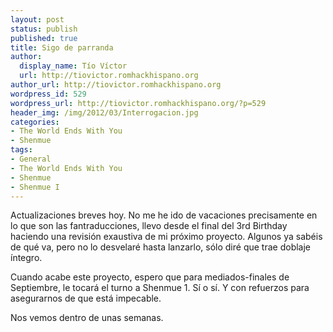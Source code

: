 ```yaml
---
layout: post
status: publish
published: true
title: Sigo de parranda
author:
  display_name: Tío Víctor
  url: http://tiovictor.romhackhispano.org
author_url: http://tiovictor.romhackhispano.org
wordpress_id: 529
wordpress_url: http://tiovictor.romhackhispano.org/?p=529
header_img: /img/2012/03/Interrogacion.jpg
categories:
- The World Ends With You
- Shenmue
tags:
- General
- The World Ends With You
- Shenmue
- Shenmue I
---
```

Actualizaciones breves hoy. No me he ido de vacaciones precisamente en lo que 
son las fantraducciones, llevo desde el final del 3rd Birthday haciendo una 
revisión exaustiva de mi próximo proyecto. Algunos ya sabéis de qué va, pero 
no lo desvelaré hasta lanzarlo, sólo diré que trae doblaje íntegro.

Cuando acabe este proyecto, espero que para mediados-finales de Septiembre, 
le tocará el turno a Shenmue 1. Sí o sí. Y con refuerzos para asegurarnos de 
que está impecable.

Nos vemos dentro de unas semanas.
